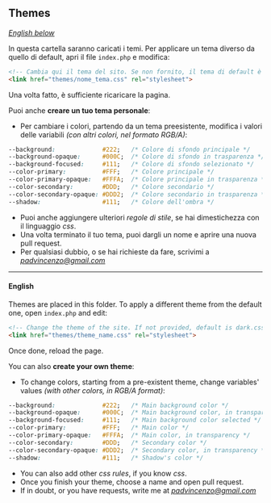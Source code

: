 ## Themes

[*English below*](#english)

In questa cartella saranno caricati i temi. Per applicare un tema diverso da quello di default, apri il file ``index.php`` e modifica:

```html
<!-- Cambia qui il tema del sito. Se non fornito, il tema di default è dark.css -->
<link href="themes/nome_tema.css" rel="stylesheet">
```

Una volta fatto, è sufficiente ricaricare la pagina.

Puoi anche **creare un tuo tema personale**:

* Per cambiare i colori, partendo da un tema preesistente, modifica i valori delle variabili *(con altri colori, nel formato RGB/A)*:

```css
--background:             #222;   /* Colore di sfondo principale */
--background-opaque:      #000C;  /* Colore di sfondo in trasparenza */
--background-focused:     #111;   /* Colore di sfondo selezionato */
--color-primary:          #FFF;   /* Colore principale */
--color-primary-opaque:   #FFFA;  /* Colore principale in trasparenza */
--color-secondary:        #DDD;   /* Colore secondario */
--color-secondary-opaque: #DDD2;  /* Colore secondario in trasparenza */
--shadow:                 #111;   /* Colore dell'ombra */
```

* Puoi anche aggiungere ulteriori *regole di stile*, se hai dimestichezza con il linguaggio *css*.
* Una volta terminato il tuo tema, puoi dargli un nome e aprire una nuova pull request.
* Per qualsiasi dubbio, o se hai richieste da fare, scrivimi a *padvincenzo@gmail.com*


---

#### English
Themes are placed in this folder. To apply a different theme from the default one, open ``index.php`` and edit:

```html
<!-- Change the theme of the site. If not provided, default is dark.css -->
<link href="themes/theme_name.css" rel="stylesheet">
```

Once done, reload the page.

You can also **create your own theme**:

* To change colors, starting from a pre-existent theme, change variables' values *(with other colors, in RGB/A format)*:

```css
--background:             #222;   /* Main background color */
--background-opaque:      #000C;  /* Main background color, in transparency */
--background-focused:     #111;   /* Main background color selected */
--color-primary:          #FFF;   /* Main color */
--color-primary-opaque:   #FFFA;  /* Main color, in transparency */
--color-secondary:        #DDD;   /* Secondary color */
--color-secondary-opaque: #DDD2;  /* Secondary color, in transparency */
--shadow:                 #111;   /* Shadow's color */
```

* You can also add other *css rules*, if you know *css*.
* Once you finish your theme, choose a name and open pull request.
* If in doubt, or you have requests, write me at *padvincenzo@gmail.com*
